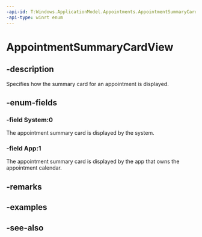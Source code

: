 ```yaml
---
-api-id: T:Windows.ApplicationModel.Appointments.AppointmentSummaryCardView
-api-type: winrt enum
---
```


<!-- Enumeration syntax
public enum Windows.ApplicationModel.Appointments.AppointmentSummaryCardView : int
-->

# AppointmentSummaryCardView

## -description
Specifies how the summary card for an appointment is displayed.

## -enum-fields
### -field System:0
The appointment summary card is displayed by the system.

### -field App:1
The appointment summary card is displayed by the app that owns the appointment calendar.


## -remarks

## -examples

## -see-also